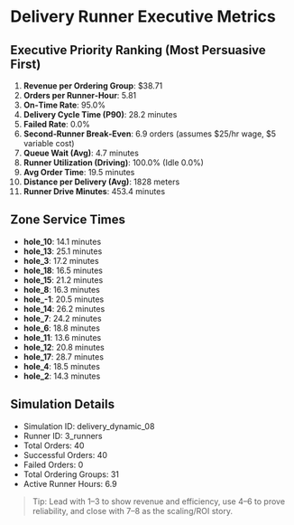 # Delivery Runner Executive Metrics

## Executive Priority Ranking (Most Persuasive First)
1. **Revenue per Ordering Group**: $38.71
2. **Orders per Runner‑Hour**: 5.81
3. **On‑Time Rate**: 95.0%
4. **Delivery Cycle Time (P90)**: 28.2 minutes
5. **Failed Rate**: 0.0%
6. **Second‑Runner Break‑Even**: 6.9 orders (assumes $25/hr wage, $5 variable cost)
7. **Queue Wait (Avg)**: 4.7 minutes
8. **Runner Utilization (Driving)**: 100.0% (Idle 0.0%)
9. **Avg Order Time**: 19.5 minutes
10. **Distance per Delivery (Avg)**: 1828 meters
11. **Runner Drive Minutes**: 453.4 minutes

## Zone Service Times
- **hole_10**: 14.1 minutes
- **hole_13**: 25.1 minutes
- **hole_3**: 17.2 minutes
- **hole_18**: 16.5 minutes
- **hole_15**: 21.2 minutes
- **hole_8**: 16.3 minutes
- **hole_-1**: 20.5 minutes
- **hole_14**: 26.2 minutes
- **hole_7**: 24.2 minutes
- **hole_6**: 18.8 minutes
- **hole_11**: 13.6 minutes
- **hole_12**: 20.8 minutes
- **hole_17**: 28.7 minutes
- **hole_4**: 18.5 minutes
- **hole_2**: 14.3 minutes


## Simulation Details
- Simulation ID: delivery_dynamic_08
- Runner ID: 3_runners
- Total Orders: 40
- Successful Orders: 40
- Failed Orders: 0
- Total Ordering Groups: 31
- Active Runner Hours: 6.9

> Tip: Lead with 1–3 to show revenue and efficiency, use 4–6 to prove reliability, and close with 7–8 as the scaling/ROI story.
